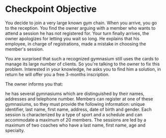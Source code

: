 # Checkpoint Objective

You decide to join a very large known gym chain. When you arrive, you go to the reception. You find the owner arguing with a member who wants to attend a session he has not registered for. Your turn finally arrives, the owner apologizes for letting you wait so long. He explains that his employee, in charge of registrations, made a mistake in choosing the member's session.

You are surprised that such a recognized gymnasium still uses the cards to manage its large number of clients. So you're talking to the owner to  fix this problem. Interested in your knowledge, he asks you to find him a solution, in return he will offer you a free 3-months inscription.  

The owner informs you that:

 he has several gymnasiums which are distinguished by their names, addresses and telephone number. 
Members can register at one of these gymnasiums, so they must provide the following information: unique identifier, last name, first name, address, date of birth and gender. 
Each session is characterized by a type of sport and a schedule and can accommodate a maximum of 20 members. 
The sessions are led by a maximum of two coaches who have a last name, first name, age and specialty.
